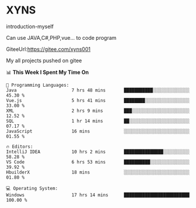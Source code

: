 # XYNS
introduction-myself

Can use JAVA,C#,PHP,vue... to code program

GiteeUrl:https://gitee.com/xyns001

My all projects pushed on gitee

<!--START_SECTION:waka-->
📊 **This Week I Spent My Time On** 

```text
💬 Programming Languages: 
Java                     7 hrs 48 mins       ███████████░░░░░░░░░░░░░░   45.30 % 
Vue.js                   5 hrs 41 mins       ████████░░░░░░░░░░░░░░░░░   33.00 % 
XML                      2 hrs 9 mins        ███░░░░░░░░░░░░░░░░░░░░░░   12.52 % 
SQL                      1 hr 14 mins        ██░░░░░░░░░░░░░░░░░░░░░░░   07.17 % 
JavaScript               16 mins             ░░░░░░░░░░░░░░░░░░░░░░░░░   01.55 % 

🔥 Editors: 
IntelliJ IDEA            10 hrs 2 mins       ███████████████░░░░░░░░░░   58.28 % 
VS Code                  6 hrs 53 mins       ██████████░░░░░░░░░░░░░░░   39.92 % 
HbuilderX                18 mins             ░░░░░░░░░░░░░░░░░░░░░░░░░   01.80 % 

💻 Operating System: 
Windows                  17 hrs 14 mins      █████████████████████████   100.00 % 
```


<!--END_SECTION:waka-->
